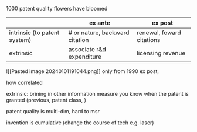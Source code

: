 1000 patent quality flowers have bloomed

|                              | ex ante                        | ex post                   |
| ---------------------------- | ------------------------------ | ------------------------- |
| intrinsic (to patent system) | # or nature, backward citation | renewal, foward citations |
| extrinsic                    | associate r&d expenditure      | licensing revenue         |

![[Pasted image 20240101191044.png]]
only from 1990
ex post, 

how correlated




extrinsic: brining in other information
measure you know when the patent is granted (previous, patent class, )

patent quality is multi-dim, hard to msr

invention is cumulative (change the course of tech e.g. laser) 
